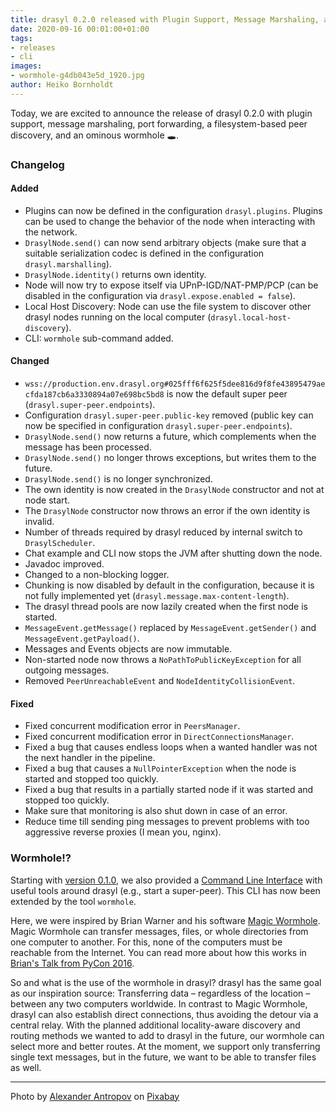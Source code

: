 ```yaml
---
title: drasyl 0.2.0 released with Plugin Support, Message Marshaling, and a Wormhole!
date: 2020-09-16 00:01:00+01:00
tags:
- releases
- cli
images:
- wormhole-g4db043e5d_1920.jpg
author: Heiko Bornholdt
---
```



Today, we are excited to announce the release of drasyl 0.2.0 with plugin support, message marshaling, port forwarding, a filesystem-based peer discovery, and an ominous wormhole 🕳️.

<!--more-->

### Changelog

#### Added
- Plugins can now be defined in the configuration `drasyl.plugins`. Plugins can be used to change the behavior of the node when interacting with the network.
- `DrasylNode.send()` can now send arbitrary objects (make sure that a suitable serialization codec is defined in the configuration `drasyl.marshalling`).
- `DrasylNode.identity()` returns own identity.
- Node will now try to expose itself via UPnP-IGD/NAT-PMP/PCP (can be disabled in the configuration via `drasyl.expose.enabled = false`).
- Local Host Discovery: Node can use the file system to discover other drasyl nodes running on the local computer (`drasyl.local-host-discovery`).
- CLI: `wormhole` sub-command added.

#### Changed
- `wss://production.env.drasyl.org#025fff6f625f5dee816d9f8fe43895479aecfda187cb6a3330894a07e698bc5bd8` is now the default super peer (`drasyl.super-peer.endpoints`).
- Configuration `drasyl.super-peer.public-key` removed (public key can now be specified in configuration `drasyl.super-peer.endpoints`).
- `DrasylNode.send()` now returns a future, which complements when the message has been processed.
- `DrasylNode.send()` no longer throws exceptions, but writes them to the future.
- `DrasylNode.send()` is no longer synchronized.
- The own identity is now created in the `DrasylNode` constructor and not at node start.
- The `DrasylNode` constructor now throws an error if the own identity is invalid.
- Number of threads required by drasyl reduced by internal switch to `DrasylScheduler`.
- Chat example and CLI now stops the JVM after shutting down the node.
- Javadoc improved.
- Changed to a non-blocking logger.
- Chunking is now disabled by default in the configuration, because it is not fully implemented yet (`drasyl.message.max-content-length`).
- The drasyl thread pools are now lazily created when the first node is started.
- `MessageEvent.getMessage()` replaced by `MessageEvent.getSender()` and `MessageEvent.getPayload()`.
- Messages and Events objects are now immutable.
- Non-started node now throws a `NoPathToPublicKeyException` for all outgoing messages.
- Removed `PeerUnreachableEvent` and `NodeIdentityCollisionEvent`.

#### Fixed
- Fixed concurrent modification error in `PeersManager`.
- Fixed concurrent modification error in `DirectConnectionsManager`.
- Fixed a bug that causes endless loops when a wanted handler was not the next handler in the pipeline.
- Fixed a bug that causes a `NullPointerException` when the node is started and stopped too quickly.
- Fixed a bug that results in a partially started node if it was started and stopped too quickly.
- Make sure that monitoring is also shut down in case of an error.
- Reduce time till sending ping messages to prevent problems with too aggressive reverse proxies (I mean you, nginx).

### Wormhole!?

Starting with [version 0.1.0](/blog/drasyl-0-1-0-released/), we also provided a [Command Line Interface](https://git.informatik.uni-hamburg.de/sane-public/drasyl/-/tree/v0.2.0/drasyl-cli) with useful tools around drasyl (e.g., start a super-peer). This CLI has now been extended by the tool `wormhole`.

Here, we were inspired by Brian Warner and his software [Magic Wormhole](https://magic-wormhole.readthedocs.io/en/latest/). Magic Wormhole can transfer messages, files, or whole directories from one computer to another. For this, none of the computers must be reachable from the Internet. You can read more about how this works in [Brian's Talk from PyCon 2016](https://youtu.be/oFrTqQw0_3c).

So and what is the use of the wormhole in drasyl? drasyl has the same goal as our inspiration source: Transferring data – regardless of the location – between any two computers worldwide. In contrast to Magic Wormhole, drasyl can also establish direct connections, thus avoiding the detour via a central relay. With the planned additional locality-aware discovery and routing methods we wanted to add to drasyl in the future, our wormhole can select more and better routes. At the moment, we support only transferring single text messages, but in the future, we want to be able to transfer files as well.

---

Photo by [Alexander Antropov](https://pixabay.com/de/users/alexantropov86-2691829/) on [Pixabay](https://pixabay.com/)